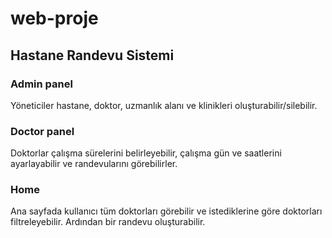 # web-proje

## Hastane Randevu Sistemi

### Admin panel

Yöneticiler hastane, doktor, uzmanlık alanı ve klinikleri oluşturabilir/silebilir.

### Doctor panel

Doktorlar çalışma sürelerini belirleyebilir, çalışma gün ve saatlerini ayarlayabilir ve randevularını görebilirler.

### Home

Ana sayfada kullanıcı tüm doktorları görebilir ve istediklerine göre doktorları filtreleyebilir. Ardından bir randevu oluşturabilir.
